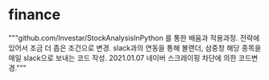 # finance
"""github.com/Investar/StockAnalysisInPython 를 통한 배움과 적용과정. 
전략에 있어서 조금 더 좁은 조건으로 변경.
slack과의 연동을 통해 볼랜더, 삼중창 해당 종목을 매일 slack으로 보내는 코드 작성.
2021.01.07 네이버 스크레이핑 차단에 의한 코드변경."""

